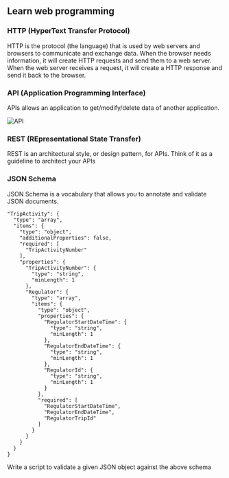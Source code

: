 ## Learn web programming

### HTTP (HyperText Transfer Protocol)
HTTP is the protocol (the language) that is used by web servers and browsers to communicate and exchange data. When the browser needs information, it will create HTTP requests and send them to a web server. When the web server receives a request, it will create a HTTP response and send it back to the browser.

### API (Application Programming Interface)
APIs allows an application to get/modify/delete data of another application.

![API](https://miro.medium.com/max/2825/1*OcmVkcsM5BWRHrg8GC17iw.png "API")

### REST (REpresentational State Transfer)
REST is an architectural style, or design pattern, for APIs. Think of it as a guideline to architect your APIs

### JSON Schema

JSON Schema is a vocabulary that allows you to annotate and validate JSON documents.

```
"TripActivity": {
  "type": "array",
  "items": {
    "type": "object",
    "additionalProperties": false,
    "required": [
      "TripActivityNumber"
    ],
    "properties": {
      "TripActivityNumber": {
        "type": "string",
        "minLength": 1
      },
      "Regulator": {
        "type": "array",
        "items": {
          "type": "object",
          "properties": {
            "RegulatorStartDateTime": {
              "type": "string",
              "minLength": 1
            },
            "RegulatorEndDateTime": {
              "type": "string",
              "minLength": 1
            },
            "RegulatorId": {
              "type": "string",
              "minLength": 1
            }
          },
          "required": [
            "RegulatorStartDateTime",
            "RegulatorEndDateTime",
            "RegulatorTripId"
          ]
        }
      }    
    }
  }
}  
```
Write a script to validate a given JSON object against the above schema

